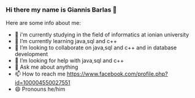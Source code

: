 ### Hi there my name is Giannis Barlas 👋

Here are some info about me:

- 🔭 i'm currently studying in the field of informatics at ionian university
- 🌱 I’m currently learning  java,sql and c++
- 👯 I’m looking to collaborate on java,sql and c++ and in database development 
- 🤔 I’m looking for help with java,sql and c++
- 💬 Ask me about anything
- 📫 How to reach me https://www.facebook.com/profile.php?id=100004550027551
- 😄 Pronouns he/him


